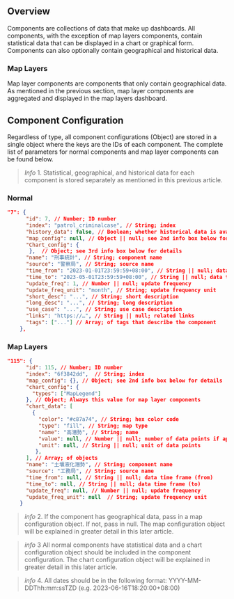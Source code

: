 ## Overview
Components are collections of data that make up dashboards. All components, with the exception of map layers components, contain statistical data that can be displayed in a chart or graphical form. Components can also optionally contain geographical and historical data.

### Map Layers
Map layer components are components that only contain geographical data. As mentioned in the previous section, map layer components are aggregated and displayed in the map layers dashboard.

## Component Configuration
Regardless of type, all component configurations (Object) are stored in a single object where the keys are the IDs of each component. The complete list of parameters for normal components and map layer components can be found below.

> *Info* 1. Statistical, geographical, and historical data for each component is stored separately as mentioned in this previous article.

### Normal
```json
"7": {
      "id": 7, // Number; ID number
      "index": "patrol_criminalcase", // String; index
      "history_data": false, // Boolean; whether historical data is available
      "map_config": null, // Object || null; see 2nd info box below for details
      "Chart_config": {
       },  // Object; see 3rd info box below for details
      "name": "刑事統計", // String; component name
      "source": "警察局", // String; source name
      "time_from": "2023-01-01T23:59:59+08:00", // String || null; data time frame (from)
      "time_to": "2023-05-01T23:59:59+08:00", // String || null; data time frame (to)
      "update_freq": 1, // Number || null; update frequency 
      "update_freq_unit": "month", // String; update frequency unit
      "short_desc": "...", // String; short description
      "long_desc": "...", // String; long description
      "use_case": "...", // String; use case description
      "links": "https://…", // String || null; related links
      "tags": ["..."] // Array; of tags that describe the component
    },
```

### Map Layers
``` json
"115": {
      "id": 115, // Number; ID number
      "index": "6f3842dd",  // String; index
      "map_config": {}, // Object; see 2nd info box below for details
      "chart_config": {
        "types": ["MapLegend"]
      }, // Object; Always this value for map layer components
      "chart_data": [
        { 
          "color": "#c87a74", // String; hex color code 
          "type": "fill", // String; map type
          "name": "高潛勢", // String; name
          "value": null, // Number || null; number of data points if applicable
          "unit": null, // String || null; unit of data points
         },
      ], // Array; of objects
      "name": "土壤液化潛勢", // String; component name
      "source": "工務局", // String; source name
      "time_from": null, // String || null; data time frame (from)
      "time_to": null, // String || null; data time frame (to)
      "update_freq": null, // Number || null; update frequency
      "update_freq_unit": null  // String; update frequency unit
    }
```
> *info* 2. If the component has geographical data, pass in a map configuration object. If not, pass in null. The map configuration object will be explained in greater detail in this later article.

> *info* 3 All normal components have statistical data and a chart configuration object should be included in the component configuration. The chart configuration object will be explained in greater detail in this later article.

> *info* 4. All dates should be in the following format: YYYY-MM-DDThh:mm:ssTZD (e.g. 2023-06-16T18:20:00+08:00)

